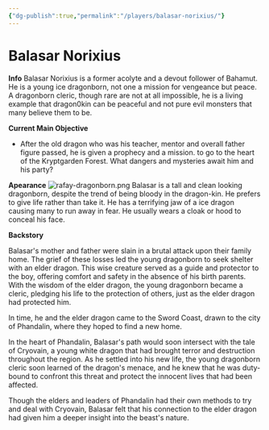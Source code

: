 ```yaml
---
{"dg-publish":true,"permalink":"/players/balasar-norixius/"}
---
```


# Balasar Norixius

**Info**
Balasar Norixius is a former acolyte and a devout follower of Bahamut. He is a young ice dragonborn, not one a mission for vengeance but peace. A dragonborn cleric, though rare are not at all impossible, he is a living example that dragon0kin can be peaceful and not pure evil monsters that many believe them to be. 

**Current Main Objective**

 - After the old dragon who was his teacher, mentor and overall father figure passed, he is given a prophecy and a mission. to go to the heart of the Kryptgarden Forest. What dangers and mysteries await him and his party?

 **Apearance**
 ![rafay-dragonborn.png](/img/user/rafay-dragonborn.png)
Balasar is a tall and clean looking dragonborn, despite the trend of being bloody in the dragon-kin. He prefers to give life rather than take it. He has a terrifying jaw of a ice dragon causing many to run away in fear. He usually wears a cloak or hood to conceal his face.

**Backstory**

Balasar's mother and father were slain in a brutal attack upon their family home. The grief of these losses led the young dragonborn to seek shelter with an elder dragon. This wise creature served as a guide and protector to the boy, offering comfort and safety in the absence of his birth parents. With the wisdom of the elder dragon, the young dragonborn became a cleric, pledging his life to the protection of others, just as the elder dragon had protected him.

In time, he and the elder dragon came to the Sword Coast, drawn to the city of Phandalin, where they hoped to find a new home.

In the heart of Phandalin, Balasar's path would soon intersect with the tale of Cryovain, a young white dragon that had brought terror and destruction throughout the region. As he settled into his new life, the young dragonborn cleric soon learned of the dragon's menace, and he knew that he was duty-bound to confront this threat and protect the innocent lives that had been affected.

Though the elders and leaders of Phandalin had their own methods to try and deal with Cryovain, Balasar felt that his connection to the elder dragon had given him a deeper insight into the beast's nature.